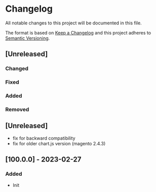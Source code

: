 # Changelog
All notable changes to this project will be documented in this file.

The format is based on [Keep a Changelog](http://keepachangelog.com/en/1.0.0/)
and this project adheres to [Semantic Versioning](http://semver.org/spec/v2.0.0.html).

## [Unreleased]
### Changed
### Fixed
### Added
### Removed

## [Unreleased]
- fix for backward compatibility
- fix for older chart.js version (magento 2.4.3)

## [100.0.0] - 2023-02-27
### Added
- Init


